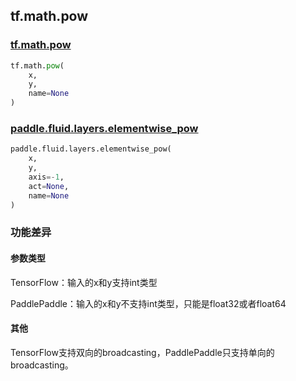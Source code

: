 ## tf.math.pow

### [tf.math.pow](https://www.tensorflow.org/api_docs/python/tf/math/pow)

```python
tf.math.pow(
    x,
    y,
    name=None
)
```

### [paddle.fluid.layers.elementwise_pow](https://www.paddlepaddle.org.cn/documentation/docs/zh/1.5/api_cn/layers_cn/nn_cn.html#elementwise-pow)

```python
paddle.fluid.layers.elementwise_pow(
    x,
    y,
    axis=-1,
    act=None,
    name=None
)
```

### 功能差异

#### 参数类型

TensorFlow：输入的x和y支持int类型

PaddlePaddle：输入的x和y不支持int类型，只能是float32或者float64

#### 其他

TensorFlow支持双向的broadcasting，PaddlePaddle只支持单向的broadcasting。

